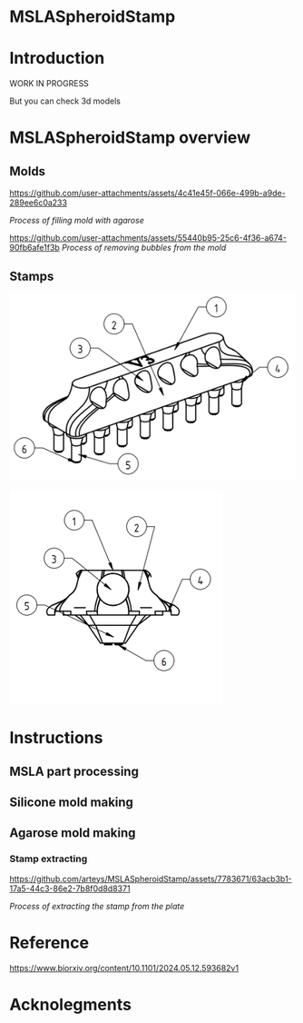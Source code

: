 # MSLASpheroidStamp

# Introduction
WORK IN PROGRESS

But you can check 3d models 

# MSLASpheroidStamp overview
## Molds


https://github.com/user-attachments/assets/4c41e45f-066e-499b-a9de-289ee6c0a233


_Process of filling mold with agarose_


https://github.com/user-attachments/assets/55440b95-25c6-4f36-a674-90fb6afe1f3b
_Process of removing bubbles from the mold_



## Stamps
![96 well stamp](https://github.com/arteys/MSLASpheroidStamp/blob/main/Readme%20files/96%20well%20stamp%20sketch.png?raw=true)

![Petri dish stamp](https://github.com/arteys/MSLASpheroidStamp/blob/main/Readme%20files/Petri%20dish%20stamp%20sketch.png?raw=true)



# Instructions

## MSLA part processing
## Silicone mold making
## Agarose mold making
### Stamp extracting


https://github.com/arteys/MSLASpheroidStamp/assets/7783671/63acb3b1-17a5-44c3-86e2-7b8f0d8d8371

_Process of extracting the stamp from the plate_




#  Reference
https://www.biorxiv.org/content/10.1101/2024.05.12.593682v1

# Acknolegments

